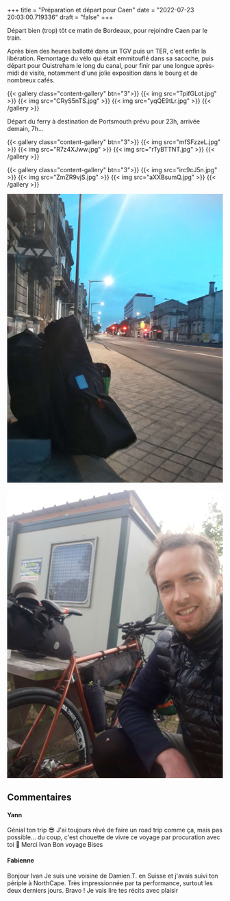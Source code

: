 +++
title = "Préparation et départ pour Caen"
date = "2022-07-23 20:03:00.719336"
draft = "false"
+++

Départ bien (trop) tôt ce matin de Bordeaux, pour rejoindre Caen par le train.

Après bien des heures ballotté dans un TGV puis un TER, c'est enfin la libération. Remontage du vélo qui était emmitouflé dans sa sacoche, puis départ pour Ouistreham le long du canal, pour finir par une longue après-midi de visite, notamment d'une jolie exposition dans le bourg et de nombreux cafés.
<!--more-->
{{< gallery class="content-gallery" btn="3">}}
{{< img src="TpifGLot.jpg" >}}
{{< img src="CRyS5nTS.jpg" >}}
{{< img src="yqQE9tLr.jpg" >}}
{{< /gallery >}}

Départ du ferry à destination de Portsmouth prévu pour 23h, arrivée demain, 7h...

{{< gallery class="content-gallery" btn="3">}}
{{< img src="mfSFzzeL.jpg" >}}
{{< img src="R7z4XJww.jpg" >}}
{{< img src="rTyBTTNT.jpg" >}}
{{< /gallery >}}

{{< gallery class="content-gallery" btn="3">}}
{{< img src="irc9cJ5n.jpg" >}}
{{< img src="ZmZR9vjS.jpg" >}}
{{< img src="aXXBsumQ.jpg" >}}
{{< /gallery >}}

![Ferry vers Portsmouth](kowYQRNa.jpg)

![Vue depuis le ferry](CQm1Sk83.jpg)

## Commentaires

#### Yann
Génial ton trip 😎
J'ai toujours rêvé de faire un road trip comme ça, mais pas possible… du coup, c'est chouette de vivre ce voyage par procuration avec toi 🤗
Merci Ivan
Bon voyage
Bises

#### Fabienne
Bonjour Ivan
Je suis une voisine de Damien.T. en Suisse et j'avais suivi ton périple à NorthCape. Très impressionnée par ta performance, surtout les deux derniers jours. Bravo ! Je vais lire tes récits avec plaisir
